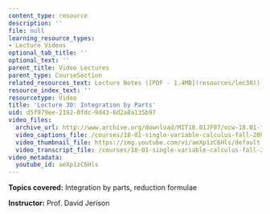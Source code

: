```yaml
---
content_type: resource
description: ''
file: null
learning_resource_types:
- Lecture Videos
optional_tab_title: ''
optional_text: ''
parent_title: Video Lectures
parent_type: CourseSection
related_resources_text: Lecture Notes ([PDF - 1.4MB](resources/lec30))
resource_index_text: ''
resourcetype: Video
title: 'Lecture 30: Integration by Parts'
uid: d5f979ee-2192-0fdc-9d43-6d2a8a135b97
video_files:
  archive_url: http://www.archive.org/download/MIT18.01JF07/ocw-18.01-f07-lec30_300k.mp4
  video_captions_file: /courses/18-01-single-variable-calculus-fall-2006/8bc772daae4d5c0ebf741a3fd7f32a06_aeXp1zC6Hls.vtt
  video_thumbnail_file: https://img.youtube.com/vi/aeXp1zC6Hls/default.jpg
  video_transcript_file: /courses/18-01-single-variable-calculus-fall-2006/7670e692e662cd8908778da9d241e209_aeXp1zC6Hls.pdf
video_metadata:
  youtube_id: aeXp1zC6Hls
---
```


**Topics covered:** Integration by parts, reduction formulae

**Instructor:** Prof. David Jerison